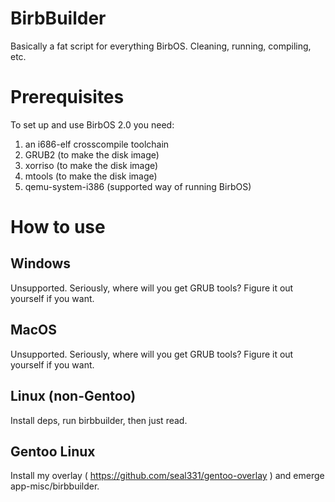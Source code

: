 # BirbBuilder
Basically a fat script for everything BirbOS. Cleaning, running, compiling, etc.

# Prerequisites
To set up and use BirbOS 2.0 you need:
1. an i686-elf crosscompile toolchain
2. GRUB2 (to make the disk image)
3. xorriso (to make the disk image)
4. mtools (to make the disk image)
5. qemu-system-i386 (supported way of running BirbOS)

# How to use

## Windows
Unsupported. Seriously, where will you get GRUB tools? Figure it out yourself if you want.

## MacOS
Unsupported. Seriously, where will you get GRUB tools? Figure it out yourself if you want.

## Linux (non-Gentoo)
Install deps, run birbbuilder, then just read.

## Gentoo Linux
Install my overlay ( https://github.com/seal331/gentoo-overlay ) and emerge app-misc/birbbuilder.